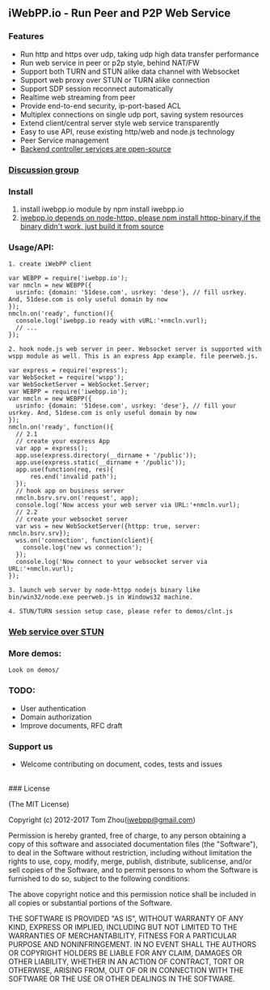 ## iWebPP.io - Run Peer and P2P Web Service



### Features

* Run http and https over udp, taking udp high data transfer performance
* Run web service in peer or p2p style, behind NAT/FW
* Support both TURN and STUN alike data channel with Websocket
* Support web proxy over STUN or TURN alike connection
* Support SDP session reconnect automatically
* Realtime web streaming from peer
* Provide end-to-end security, ip-port-based ACL
* Multiplex connections on single udp port, saving system resources
* Extend client/central server style web service transparently
* Easy to use API, reuse existing http/web and node.js technology
* Peer Service management
* [Backend controller services are open-source](https://github.com/InstantWebP2P/iwebpp.io-controller)

### [Discussion group](https://groups.google.com/d/forum/iwebpp)

### Install
  1. install iwebpp.io module by npm install iwebpp.io
  2. [iwebpp.io depends on node-httpp, please npm install httpp-binary.if the binary didn't work, just build it from source](https://github.com/InstantWebP2P/node-httpp.git)

### Usage/API:

    1. create iWebPP client

    var WEBPP = require('iwebpp.io');
    var nmcln = new WEBPP({
      usrinfo: {domain: '51dese.com', usrkey: 'dese'}, // fill usrkey. And, 51dese.com is only useful domain by now
    });
    nmcln.on('ready', function(){
      console.log('iwebpp.io ready with vURL:'+nmcln.vurl);
      // ...
    });

    2. hook node.js web server in peer. Websocket server is supported with wspp module as well. This is an express App example. file peerweb.js.

    var express = require('express');
    var WebSocket = require('wspp');
    var WebSocketServer = WebSocket.Server;
    var WEBPP = require('iwebpp.io');
    var nmcln = new WEBPP({
      usrinfo: {domain: '51dese.com', usrkey: 'dese'}, // fill your usrkey. And, 51dese.com is only useful domain by now
    });
    nmcln.on('ready', function(){
      // 2.1
      // create your express App
      var app = express();
      app.use(express.directory(__dirname + '/public'));
      app.use(express.static(__dirname + '/public'));
      app.use(function(req, res){
          res.end('invalid path');
      });
      // hook app on business server
      nmcln.bsrv.srv.on('request', app);
      console.log('Now access your web server via URL:'+nmcln.vurl);
      // 2.2
      // create your websocket server
      var wss = new WebSocketServer({httpp: true, server: nmcln.bsrv.srv});
      wss.on('connection', function(client){
        console.log('new ws connection');
      });
      console.log('Now connect to your websocket server via URL:'+nmcln.vurl);
    });

    3. launch web server by node-httpp nodejs binary like bin/win32/node.exe peerweb.js in Windows32 machine.

    4. STUN/TURN session setup case, please refer to demos/clnt.js
    
### [Web service over STUN](https://github.com/InstantWebP2P/iwebpp.io-stun-proxy)

### More demos:

    Look on demos/

### TODO:

* User authentication
* Domain authorization
* Improve documents, RFC draft


### Support us

* Welcome contributing on document, codes, tests and issues


<br/>
### License

(The MIT License)

Copyright (c) 2012-2017 Tom Zhou(iwebpp@gmail.com)

Permission is hereby granted, free of charge, to any person obtaining a copy of this software and associated documentation files (the "Software"), to deal in the Software without restriction, including without limitation the rights to use, copy, modify, merge, publish, distribute, sublicense, and/or sell copies of the Software, and to permit persons to whom the Software is furnished to do so, subject to the following conditions:

The above copyright notice and this permission notice shall be included in all copies or substantial portions of the Software.

THE SOFTWARE IS PROVIDED "AS IS", WITHOUT WARRANTY OF ANY KIND, EXPRESS OR IMPLIED, INCLUDING BUT NOT LIMITED TO THE WARRANTIES OF MERCHANTABILITY, FITNESS FOR A PARTICULAR PURPOSE AND NONINFRINGEMENT. IN NO EVENT SHALL THE AUTHORS OR COPYRIGHT HOLDERS BE LIABLE FOR ANY CLAIM, DAMAGES OR OTHER LIABILITY, WHETHER IN AN ACTION OF CONTRACT, TORT OR OTHERWISE, ARISING FROM, OUT OF OR IN CONNECTION WITH THE SOFTWARE OR THE USE OR OTHER DEALINGS IN THE SOFTWARE.


